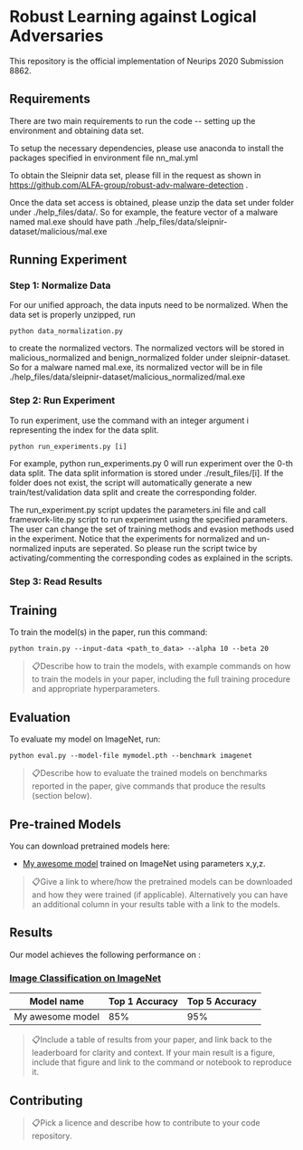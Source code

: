 # Robust Learning against Logical Adversaries

This repository is the official implementation of Neurips 2020 Submission 8862.

## Requirements

There are two main requirements to run the code -- setting up the environment and obtaining data set.

To setup the necessary dependencies, please use anaconda to install the packages specified in environment file nn_mal.yml

To obtain the Sleipnir data set, please fill in the request as shown in https://github.com/ALFA-group/robust-adv-malware-detection . 

Once the data set access is obtained, please unzip the data set under folder under ./help_files/data/.
So for example, the feature vector of a malware named mal.exe should have path ./help_files/data/sleipnir-dataset/malicious/mal.exe

## Running Experiment

### Step 1: Normalize Data

For our unified approach, the data inputs need to be normalized. When the data set is properly unzipped, run
```
python data_normalization.py
```
to create the normalized vectors. The normalized vectors will be stored in malicious_normalized and benign_normalized folder under sleipnir-dataset. So for a malware named mal.exe, its normalized vector will be in file ./help_files/data/sleipnir-dataset/malicious_normalized/mal.exe

### Step 2: Run Experiment

To run experiment, use the command with an integer argument i representing the index for the data split.
```
python run_experiments.py [i]
```
For example, python run_experiments.py 0 will run experiment over the 0-th data split.
The data split information is stored under ./result_files/[i]. If the folder does not exist, the script will automatically generate a new train/test/validation data split and create the corresponding folder.

The run_experiment.py script updates the parameters.ini file and call framework-lite.py script to run experiment using the specified parameters. The user can change the set of training methods and evasion methods used in the experiment. Notice that the experiments for normalized and un-normalized inputs are seperated. So please run the script twice by activating/commenting the corresponding codes as explained in the scripts.

### Step 3: Read Results

## Training

To train the model(s) in the paper, run this command:

```train
python train.py --input-data <path_to_data> --alpha 10 --beta 20
```

> 📋Describe how to train the models, with example commands on how to train the models in your paper, including the full training procedure and appropriate hyperparameters.

## Evaluation

To evaluate my model on ImageNet, run:

```eval
python eval.py --model-file mymodel.pth --benchmark imagenet
```

> 📋Describe how to evaluate the trained models on benchmarks reported in the paper, give commands that produce the results (section below).

## Pre-trained Models

You can download pretrained models here:

- [My awesome model](https://drive.google.com/mymodel.pth) trained on ImageNet using parameters x,y,z. 

> 📋Give a link to where/how the pretrained models can be downloaded and how they were trained (if applicable).  Alternatively you can have an additional column in your results table with a link to the models.

## Results

Our model achieves the following performance on :

### [Image Classification on ImageNet](https://paperswithcode.com/sota/image-classification-on-imagenet)

| Model name         | Top 1 Accuracy  | Top 5 Accuracy |
| ------------------ |---------------- | -------------- |
| My awesome model   |     85%         |      95%       |

> 📋Include a table of results from your paper, and link back to the leaderboard for clarity and context. If your main result is a figure, include that figure and link to the command or notebook to reproduce it. 


## Contributing

> 📋Pick a licence and describe how to contribute to your code repository. 
